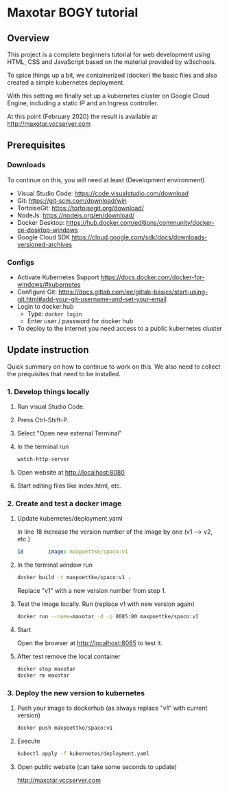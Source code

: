 # Maxotar BOGY tutorial

## Overview

This project is a complete beginners tutorial for web development using HTML, CSS and JavaScript based on the material provided by w3schools.

To spice things up a bit, we containerized (docker) the basic files and also created a simple kubernetes deployment.

With this setting we finally set up a kubernetes cluster on Google Cloud Engine, including a static IP and an Ingress controller.

At this point (February 2020) the result is available at <http://maxotar.vccserver.com>

## Prerequisites

### Downloads

To continue on this, you will need at least (Development environment)

- Visual Studio Code: <https://code.visualstudio.com/download>
- Git: <https://git-scm.com/download/win>
- TortoiseGit: <https://tortoisegit.org/download/>
- NodeJs: <https://nodejs.org/en/download/>
- Docker Desktop: <https://hub.docker.com/editions/community/docker-ce-desktop-windows>
- Google Cloud SDK <https://cloud.google.com/sdk/docs/downloads-versioned-archives>

### Configs

- Activate Kubernetes Support <https://docs.docker.com/docker-for-windows/#kubernetes>
- Configure Git: <https://docs.gitlab.com/ee/gitlab-basics/start-using-git.html#add-your-git-username-and-set-your-email>
- Login to docker.hub
  - Type: ```docker login```
  - Enter user / password for docker hub
- To deploy to the internet you need access to a public kubernetes cluster

## Update instruction

Quick summary on how to continue to work on this. We also need to collect the prequisites that need to be installed.

### 1. Develop things locally

1. Run visual Studio Code.
2. Press Ctrl-Shift-P.
3. Select "Open new external Terminal"
4. In the terminal run

   ```bash
   watch-http-server
   ```

5. Open website at <http://localhost:8080>
6. Start editing files like index.html, etc.

### 2. Create and test a docker image

1. Update kubernetes/deployment.yaml

    In line 18 increase the version number of the image by one (v1 --> v2, etc.)

    ```yaml
    18        image: maxpoettke/spaco:v1
    ```

2. In the terminal window run

   ```bash
   docker build -t maxpoettke/spaco:v1 .
   ```

    Replace "v1" with a new version number from step 1.

3. Test the image locally. Run (replace v1 with new version again)

    ```bash
    docker run --name=maxotar -d -p 8085:80 maxpoettke/spaco:v1
    ```

4. Start

    Open the browser at <http://localhost:8085> to test it.

5. After test remove the local container

    ```bash
    docker stop maxotar
    docker rm maxotar
    ```

### 3. Deploy the new version to kubernetes

1. Push your image to dockerhub (as always replace "v1" with current version)

    ```bash
    docker push maxpoettke/spaco:v1
    ```

2. Execute

    ```bash
    kubectl apply -f kubernetes/deployment.yaml
    ```

3. Open public website (can take some seconds to update)

    <http://maxotar.vccserver.com>